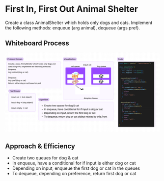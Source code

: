 # First In, First Out Animal Shelter
Create a class AnimalShelter which holds only dogs and cats. Implement the following methods: enqueue (arg animal), dequeue (args pref).

## Whiteboard Process
<img src = "queue-animal-shelter.png">

## Approach & Efficiency
- Create two queues for dog & cat
- In enqueue, have a conditional for if input is either dog or cat
- Depending on input, enqueue the first dog or cat in the queues
- To dequeue, depending on preference, return first dog or cat
